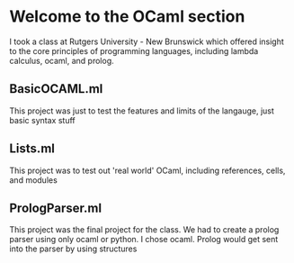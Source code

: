 # Welcome to the OCaml section

I took a class at Rutgers University - New Brunswick which offered insight to the core principles of programming languages, including lambda calculus, ocaml, and prolog.

## BasicOCAML.ml
This project was just to test the features and limits of the langauge, just basic syntax stuff

## Lists.ml
This project was to test out 'real world' OCaml, including references, cells, and modules

## PrologParser.ml
This project was the final project for the class. We had to create a prolog parser using only ocaml or python. I chose ocaml. Prolog would get sent into the parser by using structures
